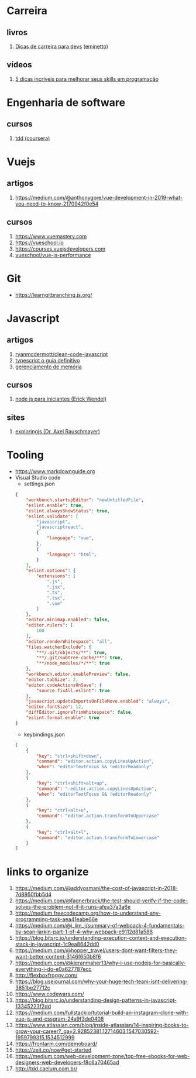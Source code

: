 # Carreira
## livros
1. [Dicas de carreira para devs](https://leanpub.com/dicas-carreira-devs) ([eminetto](https://github.com/eminetto))
## vídeos
1. [5 dicas incríveis para melhorar seus skills em programação](https://youtu.be/3AbREg8ZNxs)

# Engenharia de software
## cursos
1. [tdd (coursera)](https://pt.coursera.org/learn/tdd-desenvolvimento-de-software-guiado-por-testes)

# Vuejs
## artigos
1. https://medium.com/@anthonygore/vue-development-in-2019-what-you-need-to-know-2170942f0e54
## cursos
1. https://www.vuemastery.com
1. https://vueschool.io
1. https://courses.vuejsdevelopers.com
1. [vueschool/vue-js-performance](https://vueschool.io/articles/series/vue-js-performance/)

# Git
* https://learngitbranching.js.org/

# Javascript
## artigos
1. [ryanmcdermott/clean-code-javascript](https://github.com/ryanmcdermott/clean-code-javascript#table-of-contents)
1. [typescript o guia definitivo](https://medium.com/@oieduardorabelo/typescript-o-guia-definitivo-1a63b04259cc)
1. [gerenciamento de memória](https://medium.com/reactbrasil/como-o-javascript-funciona-gerenciamento-de-mem%C3%B3ria-como-lidar-com-4-vazamentos-comuns-de-5cfa341b9e39)
## cursos
1. [node js para iniciantes (Erick Wendel)](https://cursos.nodebr.org/p/node-js-para-iniciantes-nodebr)
## sites
1. [exploringjs (Dr. Axel Rauschmayer)](http://exploringjs.com/)

# Tooling
* https://www.markdownguide.org
* Visual Studio code
    * settings.json
    ```json
    {
        "workbench.startupEditor": "newUntitledFile",
        "eslint.enable": true,
        "eslint.alwaysShowStatus": true,
        "eslint.validate": [
            "javascript",
            "javascriptreact",
            {
                "language": "vue",
            },
            {
                "language": "html",
            }
        ],
        "eslint.options": {
            "extensions": [
                ".js",
                ".jsx",
                ".ts",
                ".tsx",
                ".vue"
            ]
        },
        "editor.minimap.enabled": false,
        "editor.rulers": [
            100
        ],
        "editor.renderWhitespace": "all",
        "files.watcherExclude": {
            "**/.git/objects/**": true,
            "**/.git/subtree-cache/**": true,
            "**/node_modules/*/**": true
        },
        "workbench.editor.enablePreview": false,
        "editor.tabSize": 2,
        "editor.codeActionsOnSave": {
            "source.fixAll.eslint": true
        },
        "javascript.updateImportsOnFileMove.enabled": "always",
        "editor.fontSize": 12,
        "diffEditor.ignoreTrimWhitespace": false,
        "eslint.format.enable": true
    }
    ```
    * keybindings.json
    ```json
    [
        {
            "key": "ctrl+shift+down",
            "command": "editor.action.copyLinesUpAction",
            "when": "editorTextFocus && !editorReadonly"
        },
        {
            "key": "ctrl+shift+alt+up",
            "command": "-editor.action.copyLinesUpAction",
            "when": "editorTextFocus && !editorReadonly"
        },
        {
            "key": "ctrl+alt+u",
            "command": "editor.action.transformToUppercase"
        },
        {
            "key": "ctrl+alt+l",
            "command": "editor.action.transformToLowercase"
        }
    ]
    ```

# links to organize
1. https://medium.com/@addyosmani/the-cost-of-javascript-in-2018-7d8950fbb5d4
1. https://medium.com/@fagnerbrack/the-test-should-verify-if-the-code-solves-the-problem-not-if-it-runs-afea37a3a6e
1. https://medium.freecodecamp.org/how-to-understand-any-programming-task-aea41eabe66e
1. https://medium.com/@j_lim_j/summary-of-webpack-4-fundamentals-by-sean-larkin-part-1-of-4-why-webpack-e9112d81a588
1. https://blog.bitsrc.io/understanding-execution-context-and-execution-stack-in-javascript-1c9ea8642dd0
1. https://medium.com/@hopper_travel/users-dont-want-filters-they-want-better-content-3146f650b8f6
1. https://medium.com/@kieranmaher13/why-i-use-nodejs-for-basically-everything-i-do-e0a627787ecc
1. http://flexboxfroggy.com/
1. https://blog.usejournal.com/why-your-huge-tech-team-isnt-delivering-3851be27712c
1. https://www.codewars.com/
1. https://blog.bitsrc.io/understanding-design-patterns-in-javascript-13345223f2dd
1. https://medium.com/fullstackio/tutorial-build-an-instagram-clone-with-vue-js-and-cssgram-24a9f3de0408
1. https://www.atlassian.com/blog/inside-atlassian/14-inspiring-books-to-grow-your-career?_ga=2.92852381.12714603.1547030592-1959799315.1534512999
1. https://frontarm.com/demoboard/
1. https://zeit.co/now#get-started
1. https://medium.com/web-development-zone/top-free-ebooks-for-web-designers-web-developers-f8c6a70465ad
1. http://tdd.caelum.com.br/
